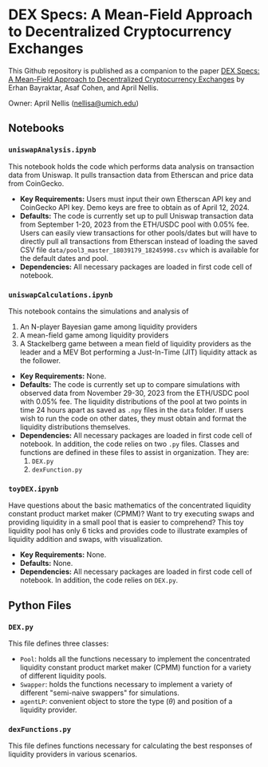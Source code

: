 # DEX Specs: A Mean-Field Approach to Decentralized Cryptocurrency Exchanges
This Github repository is published as a companion to the paper [DEX Specs: A Mean-Field Approach to Decentralized Cryptocurrency Exchanges](blank) by Erhan Bayraktar, Asaf Cohen, and April Nellis.

Owner: April Nellis (nellisa@umich.edu)

## Notebooks

### `uniswapAnalysis.ipynb`
This notebook holds the code which performs data analysis on transaction data from Uniswap. It pulls transaction data from Etherscan and price data from CoinGecko.
  - **Key Requirements:** Users must input their own Etherscan API key and CoinGecko API key. Demo keys are free to obtain as of April 12, 2024.
  - **Defaults:** The code is currently set up to pull Uniswap transaction data from September 1-20, 2023 from the ETH/USDC pool with 0.05% fee. Users can easily view transactions for other pools/dates but will have to directly pull all transactions from Etherscan instead of loading the saved CSV file `data/pool3_master_18039179_18245998.csv` which is available for the default dates and pool.
  - **Dependencies:** All necessary packages are loaded in first code cell of notebook.

### `uniswapCalculations.ipynb`
This notebook contains the simulations and analysis of
  1. An N-player Bayesian game among liquidity providers
  2. A mean-field game among liquidity providers
  3. A Stackelberg game between a mean field of liquidity providers as the leader and a MEV Bot performing a Just-In-Time (JIT) liquidity attack as the follower.

  - **Key Requirements:** None.
  - **Defaults:** The code is currently set up to compare simulations with observed data from November 29-30, 2023 from the ETH/USDC pool with 0.05% fee. The liquidity distributions of the pool at two points in time 24 hours apart as saved as `.npy` files in the `data` folder. If users wish to run the code on other dates, they must obtain and format the liquidity distributions themselves.
  - **Dependencies:** All necessary packages are loaded in first code cell of notebook. In addition, the code relies on two `.py` files. Classes and functions are defined in these files to assist in organization. They are:
    1. `DEX.py`
    2. `dexFunction.py`

### `toyDEX.ipynb`
Have questions about the basic mathematics of the concentrated liquidity constant product market maker (CPMM)? Want to try executing swaps and providing liquidity in a small pool that is easier to comprehend? This toy liquidity pool has only 6 ticks and provides code to illustrate examples of liquidity addition and swaps, with visualization.
- **Key Requirements:** None.
- **Defaults:** None.
- **Dependencies:** All necessary packages are loaded in first code cell of notebook. In addition, the code relies on `DEX.py`.

## Python Files

### `DEX.py`
This file defines three classes:
- `Pool`: holds all the functions necessary to implement the concentrated liquidity constant product market maker (CPMM) function for a variety of different liquidity pools.
- `Swapper`: holds the functions necessary to implement a variety of different "semi-naive swappers" for simulations.
- `agentLP`: convenient object to store the type ($\theta$) and position of a liquidity provider.

### `dexFunctions.py`
This file defines functions necessary for calculating the best responses of liquidity providers in various scenarios.
